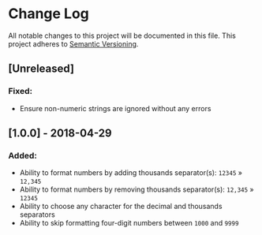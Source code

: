 # Change Log
All notable changes to this project will be documented in this file.
This project adheres to [Semantic Versioning](http://semver.org/).

## [Unreleased]
### Fixed:
- Ensure non-numeric strings are ignored without any errors

## [1.0.0] - 2018-04-29 
### Added:
- Ability to format numbers by adding thousands separator(s): `12345` » `12,345`
- Ability to format numbers by removing thousands separator(s): `12,345` » `12345`
- Ability to choose any character for the decimal and thousands separators
- Ability to skip formatting four-digit numbers between `1000` and `9999`
